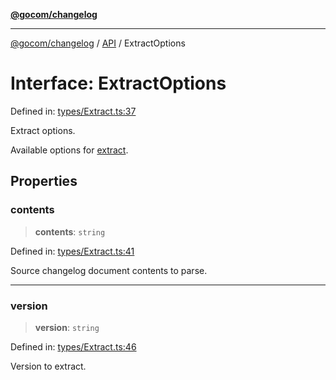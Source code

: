 [**@gocom/changelog**](../README.md)

***

[@gocom/changelog](../README.md) / [API](../Public/API.md) / ExtractOptions

# Interface: ExtractOptions

Defined in: [types/Extract.ts:37](https://github.com/gocom/changelog/blob/6ecf3d82271243a19bf949b1b2aa8e1b05030346/src/types/Extract.ts#L37)

Extract options.

Available options for [extract](../API/API.extract.md).

## Properties

### contents

> **contents**: `string`

Defined in: [types/Extract.ts:41](https://github.com/gocom/changelog/blob/6ecf3d82271243a19bf949b1b2aa8e1b05030346/src/types/Extract.ts#L41)

Source changelog document contents to parse.

***

### version

> **version**: `string`

Defined in: [types/Extract.ts:46](https://github.com/gocom/changelog/blob/6ecf3d82271243a19bf949b1b2aa8e1b05030346/src/types/Extract.ts#L46)

Version to extract.
